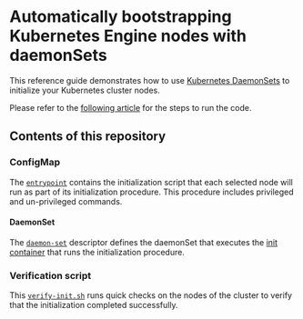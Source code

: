 # Automatically bootstrapping Kubernetes Engine nodes with daemonSets

This reference guide demonstrates how to use [Kubernetes DaemonSets](https://kubernetes.io/docs/concepts/workloads/controllers/daemonset/)
to initialize your Kubernetes cluster nodes.

Please refer to the [following article](https://cloud.google.com/solutions/automatically-bootstrapping-gke-daemonsets) for the steps to run the code.

## Contents of this repository

### ConfigMap

The [`entrypoint`](cm-entrypoint.yaml) contains the initialization script that each selected node will run as part of its initialization procedure.
This procedure includes privileged and un-privileged commands.

#### DaemonSet

The [`daemon-set`](daemon-set.yaml) descriptor defines the daemonSet that executes the [init container](https://kubernetes.io/docs/concepts/workloads/pods/init-containers/)
that runs the initialization procedure.

### Verification script

This [`verify-init.sh`](verify-init.sh) runs quick checks on the nodes of the cluster to verify that the initialization completed successfully.
